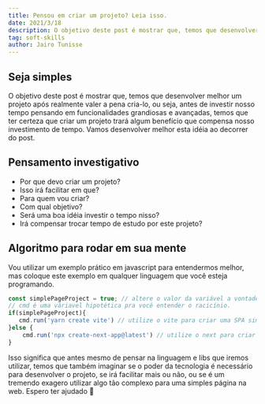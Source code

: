 ```yaml
---
title: Pensou em criar um projeto? Leia isso.
date: 2021/3/18
description: O objetivo deste post é mostrar que, temos que desenvolver melhor um projeto após realmente valer a pena cria-lo...
tag: soft-skills
author: Jairo Tunisse
---
```


## Seja simples

O objetivo deste post é mostrar que, temos que desenvolver melhor um projeto após realmente valer a pena cria-lo, ou seja, antes de investir nosso tempo pensando em funcionalidades grandiosas e avançadas, temos que ter certeza que criar um projeto trará algum benefício que compensa nosso investimento de tempo. Vamos desenvolver melhor esta idéia ao decorrer do post.

## Pensamento investigativo

- Por que devo criar um projeto?
- Isso irá facilitar em que?
- Para quem vou criar?
- Com qual objetivo?
- Será uma boa idéia investir o tempo nisso?
- Irá compensar trocar tempo de estudo por este projeto?

## Algoritmo para rodar em sua mente

Vou utilizar um exemplo prático em javascript para entendermos melhor, mas coloque este exemplo em qualquer linguagem que você esteja programando. 

```jsx
const simplePageProject = true; // altere o valor da variável a vontade.
// cmd é uma váriavel hipotética pra você entender o racicínio. 
if(simplePageProject){
   cmd.run('yarn create vite') // utilize o vite para criar uma SPA simples
}else {
	cmd.run('npx create-next-app@latest') // utilize o next para criar uma página SSR
}
```

Isso significa que antes mesmo de pensar na linguagem e libs que iremos utilizar, temos que também imaginar se o poder da tecnologia é necessário para desenvolver o projeto, se irá facilitar mais ou não, ou se é um tremendo exagero utilizar algo tão complexo para uma simples página na web. Espero ter ajudado 🙂
